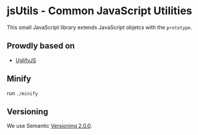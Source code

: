 # jsUtils -  Common JavaScript Utilities 

This small JavaScript library extends JavaScript objetcs with the `prototype`.

## Prowdly based on

* [UglifyJS](https://github.com/mishoo/UglifyJS)

## Minify

run `./minify`

## Versioning

We use Semantic [Versioning 2.0.0](http://semver.org/).
